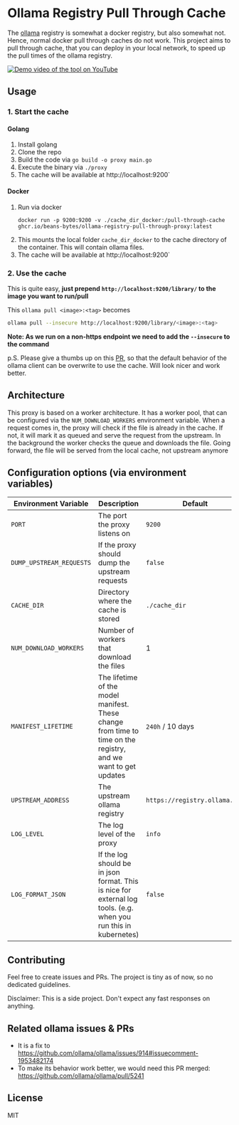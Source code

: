 # Ollama Registry Pull Through Cache

The [ollama](https://ollama.com/) registry is somewhat a docker registry, but also somewhat not. 
Hence, normal docker pull through caches do not work. This project aims to pull through cache, that you can 
deploy in your local network, to speed up the pull times of the ollama registry.

[![Demo video of the tool on YouTube](https://img.youtube.com/vi/7_nlWlhrqNw/0.jpg)](https://www.youtube.com/watch?v=7_nlWlhrqNw)

## Usage

### 1. Start the cache

#### Golang

1. Install golang
2. Clone the repo
3. Build the code via `go build -o proxy main.go`
4. Execute the binary via `./proxy`
5. The cache will be available at http://localhost:9200`

#### Docker

1. Run via docker 
    ```
    docker run -p 9200:9200 -v ./cache_dir_docker:/pull-through-cache ghcr.io/beans-bytes/ollama-registry-pull-through-proxy:latest
    ```
2. This mounts the local folder `cache_dir_docker` to the cache directory of the container. This will contain ollama files.
3. The cache will be available at http://localhost:9200`

### 2. Use the cache

This is quite easy, **just prepend `http://localhost:9200/library/` to the image you want to run/pull**

This `ollama pull <image>:<tag>` becomes 
```bash
ollama pull --insecure http://localhost:9200/library/<image>:<tag>
```

**Note: As we run on a non-https endpoint we need to add the `--insecure` to the command**

p.S. Please give a thumbs up on this [PR](https://github.com/ollama/ollama/pull/5241), so that the default behavior of the ollama client can be overwrite to use the cache. 
Will look nicer and work better.

## Architecture

This proxy is based on a worker architecture. It has a worker pool, that can be configured via the `NUM_DOWNLOAD_WORKERS` environment variable. 
When a request comes in, the proxy will check if the file is already in the cache. If not, it will mark it as queued and serve the request from the upstream. 
In the background the worker checks the queue and downloads the file. Going forward, the file will be served from the local cache, not upstream anymore

## Configuration options (via environment variables)

| Environment Variable | Description                                                                                                      | Default                       |
|----------------------|------------------------------------------------------------------------------------------------------------------|-------------------------------|
| `PORT` | The port the proxy listens on                                                                                    | `9200`                        |
| `DUMP_UPSTREAM_REQUESTS` | If the proxy should dump the upstream requests                                                                   | `false`                       |
| `CACHE_DIR` | Directory where the cache is stored                                                                              | `./cache_dir`                 |
| `NUM_DOWNLOAD_WORKERS` | Number of workers that download the files                                                                        | 1                             |
| `MANIFEST_LIFETIME` | The lifetime of the model manifest. These change from time to time on the registry, and we want to get updates   | `240h` / 10 days              |
| `UPSTREAM_ADDRESS` | The upstream ollama registry                                                                                     | `https://registry.ollama.ai/` |
| `LOG_LEVEL` | The log level of the proxy                                                                                       | `info`                        |
| `LOG_FORMAT_JSON` | If the log should be in json format. This is nice for external log tools. (e.g. when you run this in kubernetes) | `false`                       |

## Contributing

Feel free to create issues and PRs. The project is tiny as of now, so no dedicated guidelines. 

Disclaimer: This is a side project. Don't expect any fast responses on anything. 

## Related ollama issues & PRs

- It is a fix to https://github.com/ollama/ollama/issues/914#issuecomment-1953482174
- To make its behavior work better, we would need this PR merged: https://github.com/ollama/ollama/pull/5241

## License

MIT